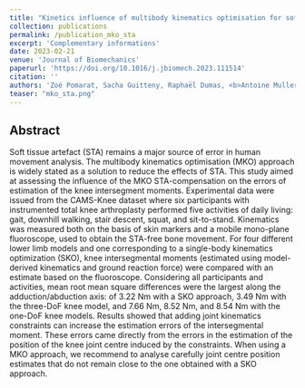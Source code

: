 ```yaml
---
title: "Kinetics influence of multibody kinematics optimisation for soft tissue artefact compensation"
collection: publications
permalink: /publication_mko_sta
excerpt: 'Complementary informations'
date: 2023-02-21
venue: 'Journal of Biomechanics'
paperurl: 'https://doi.org/10.1016/j.jbiomech.2023.111514'
citation: ''
authors: 'Zoé Pomarat, Sacha Guitteny, Raphaël Dumas, <b>Antoine Muller</b>'
teaser: "mko_sta.png"
---
```


## Abstract
Soft tissue artefact (STA) remains a major source of error in human movement analysis. The multibody kinematics optimisation (MKO) approach is widely stated as a solution to reduce the effects of STA. This study aimed at assessing the influence of the MKO STA-compensation on the errors of estimation of the knee intersegment moments. Experimental data were issued from the CAMS-Knee dataset where six participants with instrumented total knee arthroplasty performed five activities of daily living: gait, downhill walking, stair descent, squat, and sit-to-stand. Kinematics was measured both on the basis of skin markers and a mobile mono-plane fluoroscope, used to obtain the STA-free bone movement. For four different lower limb models and one corresponding to a single-body kinematics optimization (SKO), knee intersegmental moments (estimated using model-derived kinematics and ground reaction force) were compared with an estimate based on the fluoroscope. Considering all participants and activities, mean root mean square differences were the largest along the adduction/abduction axis: of 3.22 Nm with a SKO approach, 3.49 Nm with the three-DoF knee model, and 7.66 Nm, 8.52 Nm, and 8.54 Nm with the one-DoF knee models. Results showed that adding joint kinematics constraints can increase the estimation errors of the intersegmental moment. These errors came directly from the errors in the estimation of the position of the knee joint centre induced by the constraints. When using a MKO approach, we recommend to analyse carefully joint centre position estimates that do not remain close to the one obtained with a SKO approach.
